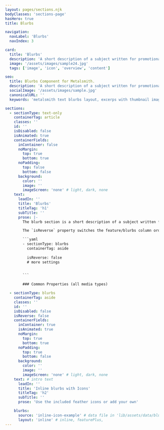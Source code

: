 ```yaml
---
layout: pages/sections.njk
bodyClasses: 'sections-page'
hasHero: true
title: Blurbs

navigation:
  navLabel: 'Blurbs'
  navIndex: 3

card:
  title: 'Blurbs'
  description: 'A short description of a subject written for promotional purposes and appearing in a card with an image or icon. An optional CTA provides a link to more info.'
  image: '/assets/images/sample24.jpg'
  tags: ['image', 'icon', 'overview', 'content']

seo:
  title: Blurbs Component for Metalsmith.
  description: 'A short description of a subject written for promotional purposes and appearing in a card with an image or icon. An optional CTA provides a link to more info.'
  socialImage: '/assets/images/sample.jpg'
  canonicalURL: ''
  keywords: 'metalsmith text blurbs layout, excerps with thumbnail image, text, optional cta, reversible layout, feature showcase'

sections:
  - sectionType: text-only
    containerTag: article
    classes: ''
    id: ''
    isDisabled: false
    isAnimated: true
    containerFields:
      inContainer: false
      noMargin:
        top: true
        bottom: true
      noPadding:
        top: false
        bottom: false
      background:
        color: ''
        image: ''
        imageScreen: 'none' # light, dark, none
    text:
      leadIn: ''
      title: 'Blurbs'
      titleTag: 'h1'
      subTitle: ''
      prose: |-
        The blurb section is a short description of a subject written for promotional purposes and appearing in a card with an image or icon. An optional CTA provides a link to more info.

        The `isReverse` property switches the feature/blurbs column order. The component handles responsive layouts automatically and includes lazy loading for media assets.

        ```yaml
        - sectionType: blurbs
          containerTag: aside
          
          isReverse: false
          # more settings

          
        ```

        ### Common Properties (all media types)

  - sectionType: blurbs
    containerTag: aside
    classes: ''
    id: ''
    isDisabled: false
    isReverse: false
    containerFields:
      inContainer: true
      isAnimated: true
      noMargin:
        top: true
        bottom: true
      noPadding:
        top: true
        bottom: false
      background:
        color: ''
        image: ''
        imageScreen: 'none' # light, dark, none
    text: # intro text
      leadIn: ''
      title: 'Inline blurbs with Icons'
      titleTag: 'h2'
      subTitle: ''
      prose: 'Use the included feather icons or add your own'

    blurbs:
      source: 'inline-icon-example' # data file in 'lib/assets/data/blurbs'
      layout: 'inline' # inline, featurePlus,
---
```

